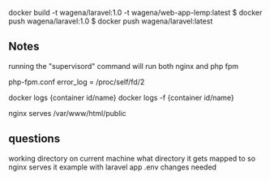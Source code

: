 


docker build -t wagena/laravel:1.0 -t wagena/web-app-lemp:latest 
$ docker push wagena/laravel:1.0
$ docker push wagena/laravel:latest

## Notes

running the "supervisord" command will run both nginx and php fpm

php-fpm.conf
error_log = /proc/self/fd/2


docker logs {container id/name}
docker logs -f {container id/name}

nginx serves /var/www/html/public

## questions

working directory on current machine
what directory it gets mapped to so nginx serves it
example with laravel app
.env changes needed
